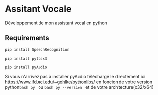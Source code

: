# Assitant Vocale

Développement de mon assistant vocal en python 


## Requirements
```bash
pip install SpeechRecognition
```

```bash
pip install pyttsx3
```
```bash
pip install pyAudio
```
Si vous n'arrivez pas à installer pyAudio téléchargé le directement ici https://www.lfd.uci.edu/~gohlke/pythonlibs/ en foncion de votre version python```bash py ``` ou ```bash py --version ```  et de votre architecture(x32/x64)


